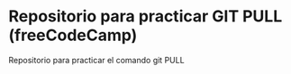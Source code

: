 # Repositorio para practicar GIT PULL (freeCodeCamp)
Repositorio para practicar el comando git PULL
